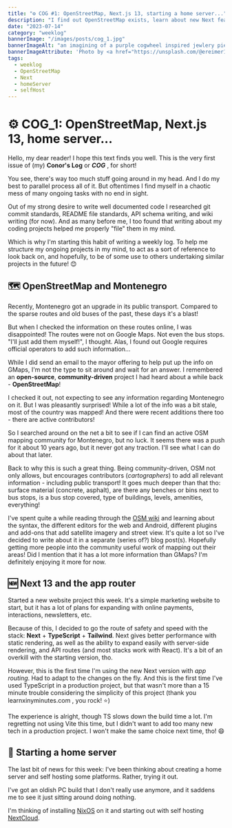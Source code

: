 ```yaml
---
title: "⚙️ COG #1: OpenStreetMap, Next.js 13, starting a home server..."
description: "I find out OpenStreetMap exists, learn about new Next features, and dream about electric sheep."
date: "2023-07-14"
category: "weeklog"
bannerImage: "/images/posts/cog_1.jpg"
bannerImageAlt: "an imagining of a purple cogwheel inspired jewlery piece"
bannerImageAttribute: 'Photo by <a href="https://unsplash.com/@ereimer11?utm_source=unsplash&utm_medium=referral&utm_content=creditCopyText">Emily Reimer</a> on <a href="https://unsplash.com/photos/W3RjW1rnHN0?utm_source=unsplash&utm_medium=referral&utm_content=creditCopyText">Unsplash</a>'
tags:
  - weeklog
  - OpenStreetMap
  - Next
  - homeServer
  - selfHost
---
```


# ⚙️ COG_1: OpenStreetMap, Next.js 13, home server...

Hello, my dear reader! I hope this text finds you well. This is the very first issue of (my) **Conor's Log** or **_COG_** , for short!

You see, there's way too much stuff going around in my head. And I do my best to parallel process all of it. But oftentimes I find myself in a chaotic mess of many ongoing tasks with no end in sight.

Out of my strong desire to write well documented code I researched git commit standards, README file standards, API schema writing, and wiki writing (for now). And as many before me, I too found that writing about my coding projects helped me properly "file" them in my mind.

Which is why I'm starting this habit of writing a weekly log. To help me structure my ongoing projects in my mind, to act as a sort of reference to look back on, and hopefully, to be of some use to others undertaking similar projects in the future! 😊

## 🗺️ OpenStreetMap and Montenegro

Recently, Montenegro got an upgrade in its public transport. Compared to the sparse routes and old buses of the past, these days it's a blast!

But when I checked the information on these routes online, I was disappointed! The routes were not on Google Maps. Not even the bus stops. "I'll just add them myself!", I thought. Alas, I found out Google requires official operators to add such information...

While I did send an email to the mayor offering to help put up the info on GMaps, I'm not the type to sit around and wait for an answer. I remembered an **open-source**, **community-driven** project I had heard about a while back - **OpenStreetMap**!

I checked it out, not expecting to see any information regarding Montenegro on it. But I was pleasantly surprised! While a lot of the info was a bit stale, most of the country was mapped! And there were recent additions there too - there are active contributors!

So I searched around on the net a bit to see if I can find an active OSM mapping community for Montenegro, but no luck. It seems there was a push for it about 10 years ago, but it never got any traction. I'll see what I can do about that later.

Back to why this is such a great thing. Being community-driven, OSM not only allows, but encourages contributors (_cartographers_) to add all relevant information - including public transport! It goes much deeper than that tho: surface material (concrete, asphalt), are there any benches or bins next to bus stops, is a bus stop covered, type of buildings, levels, amenities, everything!

I've spent quite a while reading through the [OSM wiki](https://wiki.openstreetmap.org/wiki/Main_Page) and learning about the syntax, the different editors for the web and Android, different plugins and add-ons that add satellite imagery and street view. It's quite a lot so I've decided to write about it in a separate (series of?) blog post(s). Hopefully getting more people into the community useful work of mapping out their areas! Did I mention that it has a lot more information than GMaps? I'm definitely enjoying it more for now.

## 🆕 Next 13 and the app router

Started a new website project this week. It's a simple marketing website to start, but it has a lot of plans for expanding with online payments, interactions, newsletters, etc.

Because of this, I decided to go the route of safety and speed with the stack: **Next** + **TypeScript** + **Tailwind**. Next gives better performance with static rendering, as well as the ability to expand easily with server-side rendering, and API routes (and most stacks work with React). It's a bit of an overkill with the starting version, tho.

However, this is the first time I'm using the new Next version with _app routing_. Had to adapt to the changes on the fly. And this is the first time I've used TypeScript in a production project, but that wasn't more than a 15 minute trouble considering the simplicity of this project (thank you learnxinyminutes.com , you rock! ⭐)

The experience is alright, though TS slows down the build time a lot. I'm regretting not using Vite this time, but I didn't want to add too many new tech in a production project. I won't make the same choice next time, tho! 😄

## 🗽 Starting a home server

The last bit of news for this week: I've been thinking about creating a home server and self hosting some platforms. Rather, trying it out.

I've got an oldish PC build that I don't really use anymore, and it saddens me to see it just sitting around doing nothing.

I'm thinking of installing [NixOS](https://nixos.org/) on it and starting out with self hosting [NextCloud](https://nextcloud.com/).
